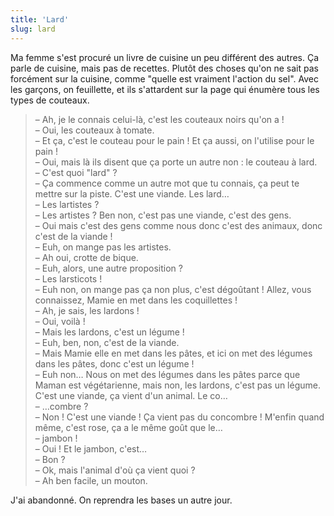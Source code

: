 ```yaml
---
title: 'Lard'
slug: lard
---
```


Ma femme s'est procuré un livre de cuisine un peu différent des autres. Ça parle de cuisine, mais pas de recettes. Plutôt des choses qu'on ne sait pas forcément sur la cuisine, comme "quelle est vraiment l'action du sel". Avec les garçons, on feuillette, et ils s'attardent sur la page qui énumère tous les types de couteaux.

> – Ah, je le connais celui-là, c'est les couteaux noirs qu'on a !  
> – Oui, les couteaux à tomate.  
> – Et ça, c'est le couteau pour le pain ! Et ça aussi, on l'utilise pour le pain !  
> – Oui, mais là ils disent que ça porte un autre non : le couteau à lard.  
> – C'est quoi "lard" ?  
> – Ça commence comme un autre mot que tu connais, ça peut te mettre sur la piste. C'est une viande. Les lard…  
> – Les lartistes ?  
> – Les artistes ? Ben non, c'est pas une viande, c'est des gens.  
> – Oui mais c'est des gens comme nous donc c'est des animaux, donc c'est de la viande !  
> – Euh, on mange pas les artistes.  
> – Ah oui, crotte de bique.  
> – Euh, alors, une autre proposition ?  
> – Les larsticots !  
> – Euh non, on mange pas ça non plus, c'est dégoûtant ! Allez, vous connaissez, Mamie en met dans les coquillettes !  
> – Ah, je sais, les lardons !  
> – Oui, voilà !  
> – Mais les lardons, c'est un légume !  
> – Euh, ben, non, c'est de la viande.  
> – Mais Mamie elle en met dans les pâtes, et ici on met des légumes dans les pâtes, donc c'est un légume !  
> – Euh non… Nous on met des légumes dans les pâtes parce que Maman est végétarienne, mais non, les lardons, c'est pas un légume. C'est une viande, ça vient d'un animal. Le co…  
> – …combre ?  
> – Non ! C'est une viande ! Ça vient pas du concombre ! M'enfin quand même, c'est rose, ça a le même goût que le…  
> – jambon !  
> – Oui ! Et le jambon, c'est…  
> – Bon ?  
> – Ok, mais l'animal d'où ça vient quoi ?  
> – Ah ben facile, un mouton.

J'ai abandonné. On reprendra les bases un autre jour.

